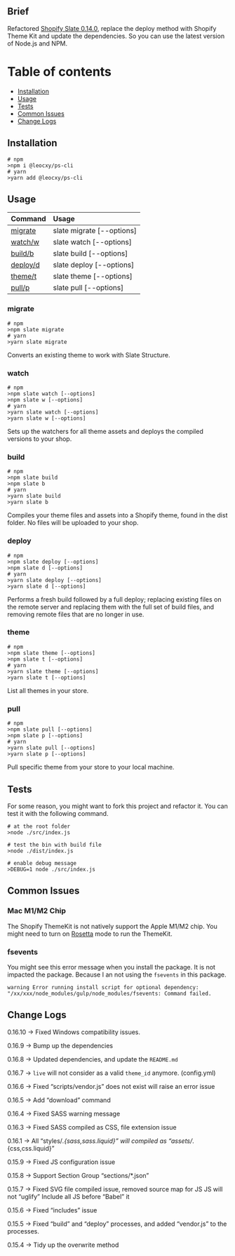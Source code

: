## Brief

Refactored [Shopify Slate 0.14.0](https://www.npmjs.com/package/@shopify/slate),
replace the deploy method with Shopify Theme Kit and update the dependencies.
So you can use the latest version of Node.js and NPM.

Table of contents
=================

<!--ts-->

* [Installation](#Installation)
* [Usage](#Usage)
* [Tests](#Tests)
* [Common Issues](#Common-Issues)
* [Change Logs](#Change-Logs)

<!--te-->

## Installation

```shell
# npm
>npm i @leocxy/ps-cli
# yarn
>yarn add @leocxy/ps-cli
```

## Usage

| Command             | Usage                     |
|---------------------|:--------------------------|
| [migrate](#migrate) | slate migrate [--options] |
| [watch/w](#watch)   | slate watch [--options]   |
| [build/b](#build)   | slate build [--options]   |
| [deploy/d](#deploy) | slate deploy [--options]  |
| [theme/t](#theme)   | slate theme [--options]   |
| [pull/p](#pull)     | slate pull [--options]    |


### migrate

```shell
# npm
>npm slate migrate
# yarn
>yarn slate migrate
```

Converts an existing theme to work with Slate Structure.

### watch

```shell
# npm
>npm slate watch [--options]
>npm slate w [--options]
# yarn
>yarn slate watch [--options]
>yarn slate w [--options]
```

Sets up the watchers for all theme assets and deploys the compiled versions to your shop.

### build

```shell
# npm
>npm slate build
>npm slate b
# yarn
>yarn slate build
>yarn slate b
```

Compiles your theme files and assets into a Shopify theme, found in the dist folder. No files will be uploaded to your shop.

### deploy

```shell
# npm
>npm slate deploy [--options]
>npm slate d [--options]
# yarn
>yarn slate deploy [--options]
>yarn slate d [--options]
```

Performs a fresh build followed by a full deploy; replacing existing files on the remote server and replacing them with the full set of build files, and removing remote files that are no longer in use.

### theme

```shell
# npm
>npm slate theme [--options]
>npm slate t [--options]
# yarn
>yarn slate theme [--options]
>yarn slate t [--options]
```

List all themes in your store.

### pull

```shell
# npm
>npm slate pull [--options]
>npm slate p [--options]
# yarn
>yarn slate pull [--options]
>yarn slate p [--options]
```

Pull specific theme from your store to your local machine.

## Tests

For some reason, you might want to fork this project and refactor it. You can test it with the following command.

```shell
# at the root folder
>node ./src/index.js

# test the bin with build file
>node ./dist/index.js

# enable debug message
>DEBUG=1 node ./src/index.js
```

## Common Issues

### Mac M1/M2 Chip

The Shopify ThemeKit is not natively support the Apple M1/M2 chip.
You might need to turn on [Rosetta](https://developer.apple.com/documentation/apple-silicon/about-the-rosetta-translation-environment) mode to run the ThemeKit.

### fsevents

You might see this error message when you install the package. 
It is not impacted the package. Because I an not using the `fsevents` in this package.

```text
warning Error running install script for optional dependency: "/xx/xxx/node_modules/gulp/node_modules/fsevents: Command failed.
```

## Change Logs
0.16.10 -> Fixed Windows compatibility issues.

0.16.9 -> Bump up the dependencies

0.16.8 → Updated dependencies, and update the `README.md` 

0.16.7 → `live` will not consider as a valid `theme_id` anymore. (config.yml)

0.16.6 → Fixed “scripts/vendor.js” does not exist will raise an error issue

0.16.5 → Add “download” command

0.16.4 → Fixed SASS warning message

0.16.3 → Fixed SASS compiled as CSS, file extension issue

0.16.1 → All “styles/*.{sass,sass.liquid}” will compiled as “assets/*.{css,css.liquid}”

0.15.9 → Fixed JS configuration issue

0.15.8 → Support Section Group “sections/*.json”

0.15.7 → Fixed SVG file compiled issue,
removed source map for JS
JS will not “uglify”
Include all JS before “Babel” it

0.15.6 → Fixed “includes” issue

0.15.5 → Fixed “build” and “deploy” processes, and added “vendor.js” to the processes.

0.15.4 → Tidy up the overwrite method